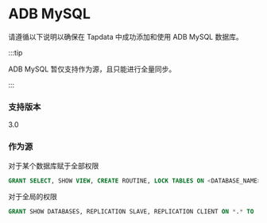 # ADB MySQL

请遵循以下说明以确保在 Tapdata 中成功添加和使用 ADB MySQL 数据库。

:::tip

ADB MySQL 暂仅支持作为源，且只能进行全量同步。

:::

### 支持版本

3.0

### 作为源

对于某个数据库赋于全部权限

```sql
GRANT SELECT, SHOW VIEW, CREATE ROUTINE, LOCK TABLES ON <DATABASE_NAME>.<TABLE_NAME> TO 'tapdata' IDENTIFIED BY 'password';
```



对于全局的权限

```sql
GRANT SHOW DATABASES, REPLICATION SLAVE, REPLICATION CLIENT ON *.* TO 'tapdata' IDENTIFIED BY 'password';
```